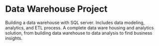# Data Warehouse Project

Building a data warehouse with SQL server. Includes data modeling, analytics, and ETL process. A complete data ware housing and analytics solution, from building data warehouse to data analysis to find business insights.
